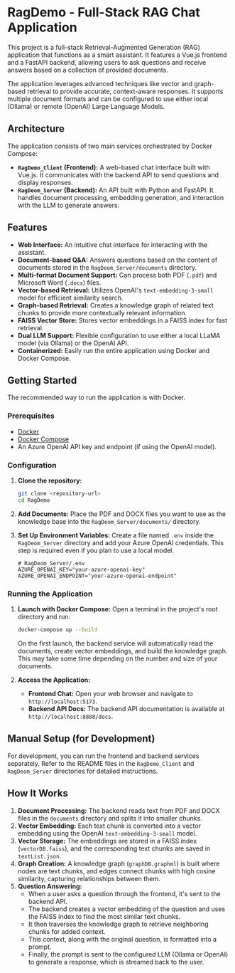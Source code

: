 # RagDemo - Full-Stack RAG Chat Application

This project is a full-stack Retrieval-Augmented Generation (RAG) application that functions as a smart assistant. It features a Vue.js frontend and a FastAPI backend, allowing users to ask questions and receive answers based on a collection of provided documents.

The application leverages advanced techniques like vector and graph-based retrieval to provide accurate, context-aware responses. It supports multiple document formats and can be configured to use either local (Ollama) or remote (OpenAI) Large Language Models.

## Architecture

The application consists of two main services orchestrated by Docker Compose:

-   **`RagDemo_Client` (Frontend):** A web-based chat interface built with Vue.js. It communicates with the backend API to send questions and display responses.
-   **`RagDeom_Server` (Backend):** An API built with Python and FastAPI. It handles document processing, embedding generation, and interaction with the LLM to generate answers.

## Features

-   **Web Interface:** An intuitive chat interface for interacting with the assistant.
-   **Document-based Q&A:** Answers questions based on the content of documents stored in the `RagDeom_Server/documents` directory.
-   **Multi-format Document Support:** Can process both PDF (`.pdf`) and Microsoft Word (`.docx`) files.
-   **Vector-based Retrieval:** Utilizes OpenAI's `text-embedding-3-small` model for efficient similarity search.
-   **Graph-based Retrieval:** Creates a knowledge graph of related text chunks to provide more contextually relevant information.
-   **FAISS Vector Store:** Stores vector embeddings in a FAISS index for fast retrieval.
-   **Dual LLM Support:** Flexible configuration to use either a local LLaMA model (via Ollama) or the OpenAI API.
-   **Containerized:** Easily run the entire application using Docker and Docker Compose.

## Getting Started

The recommended way to run the application is with Docker.

### Prerequisites

-   [Docker](https://www.docker.com/get-started)
-   [Docker Compose](https://docs.docker.com/compose/install/)
-   An Azure OpenAI API key and endpoint (if using the OpenAI model).

### Configuration

1.  **Clone the repository:**
    ```bash
    git clone <repository-url>
    cd RagDemo
    ```

2.  **Add Documents:**
    Place the PDF and DOCX files you want to use as the knowledge base into the `RagDeom_Server/documents/` directory.

3.  **Set Up Environment Variables:**
    Create a file named `.env` inside the `RagDeom_Server` directory and add your Azure OpenAI credentials. This step is required even if you plan to use a local model.

    ```
    # RagDeom_Server/.env
    AZURE_OPENAI_KEY="your-azure-openai-key"
    AZURE_OPENAI_ENDPOINT="your-azure-openai-endpoint"
    ```

### Running the Application

1.  **Launch with Docker Compose:**
    Open a terminal in the project's root directory and run:
    ```bash
    docker-compose up --build
    ```
    On the first launch, the backend service will automatically read the documents, create vector embeddings, and build the knowledge graph. This may take some time depending on the number and size of your documents.

2.  **Access the Application:**
    -   **Frontend Chat:** Open your web browser and navigate to `http://localhost:5173`.
    -   **Backend API Docs:** The backend API documentation is available at `http://localhost:8888/docs`.

## Manual Setup (for Development)

For development, you can run the frontend and backend services separately. Refer to the README files in the `RagDemo_Client` and `RagDeom_Server` directories for detailed instructions.

## How It Works

1.  **Document Processing:** The backend reads text from PDF and DOCX files in the `documents` directory and splits it into smaller chunks.
2.  **Vector Embedding:** Each text chunk is converted into a vector embedding using the OpenAI `text-embedding-3-small` model.
3.  **Vector Storage:** The embeddings are stored in a FAISS index (`vectorDB.faiss`), and the corresponding text chunks are saved in `textList.json`.
4.  **Graph Creation:** A knowledge graph (`graphDB.graphml`) is built where nodes are text chunks, and edges connect chunks with high cosine similarity, capturing relationships between them.
5.  **Question Answering:**
    -   When a user asks a question through the frontend, it's sent to the backend API.
    -   The backend creates a vector embedding of the question and uses the FAISS index to find the most similar text chunks.
    -   It then traverses the knowledge graph to retrieve neighboring chunks for added context.
    -   This context, along with the original question, is formatted into a prompt.
    -   Finally, the prompt is sent to the configured LLM (Ollama or OpenAI) to generate a response, which is streamed back to the user.